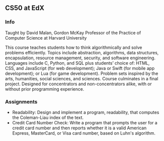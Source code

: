 ## CS50 at EdX
### Info
Taught by David Malan, Gordon McKay Professor of the Practice of Computer Science at Harvard University

This course teaches students how to think algorithmically and solve problems efficiently. 
Topics include abstraction, algorithms, data structures, encapsulation, resource management, security, and software engineering.
Languages include C, Python, and SQL plus students’ choice of: HTML, CSS, and JavaScript (for web development); Java or Swift (for mobile app development); or Lua (for game development). 
Problem sets inspired by the arts, humanities, social sciences, and sciences. Course culminates in a final project. Designed for concentrators and non-concentrators alike, with or without prior programming experience. 

### Assignments
- Readability: Design and implement a program, readability, that computes the Coleman-Liau index of the text.
- Credit Card Number Check: Write a program that prompts the user for a credit card number and then reports whether it is a valid American Express, MasterCard, or Visa card number, based on Luhn's algorithm. 
